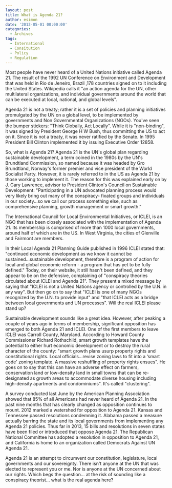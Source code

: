 ```yaml
---
layout: post
title: What is Agenda 21?
author: esimon
date: '2013-05-01 00:00:00'
categories:
  - Archives
tags:
  - International
  - Consitution
  - Policy
  - Regulation
---
```

Most people have never heard of a United Nations initiative called Agenda 21. The result of the 1992 UN Conference on Environment and Development that was held in Rio de Jeneiro, Brazil ,178 countries signed on to it including the United States. Wikipedia calls it "an action agenda for the UN, other multilateral organizations, and individual governments around the world that can be executed at local, national, and global levels". 

Agenda 21 is not a treaty; rather it is a set of policies and planning initiatives promulgated by the UN on a global level, to be implemented by governments and Non Governmental Organizations (NGOs). You've seen the bumper stickers: "Think Globally, Act Locally". While it is "non-binding", it was signed by President George H W Bush, thus committing the US to act on it. Since it is not a treaty, it was never ratified by the Senate. In 1995 President Bill Clinton implemented it by issuing Executive Order 12858. 

So, what is Agenda 21? Agenda 21 is the UN's global plan regarding sustainable development, a term coined in the 1980s by the UN's Brundtland Commission, so named because it was headed by Gro Brundtland, Norway's former premier and vice president of the World Socialist Party. However, it is rarely referred to in the US as Agenda 21 by those working to implement it. The reason for this was explained early on by J. Gary Lawrence, advisor to President Clinton's Council on Sustainable Development: "Participating in a UN advocated planning process would very likely bring out many of the conspiracy- fixated groups and individuals in our society...so we call our process something else, such as comprehensive planning, growth management or smart growth." 

The International Council for Local Environmental Initiatives, or ICLEI, is an NGO that has been closely associated with the implementation of Agenda 21. Its membership is comprised of more than 1000 local governments, around half of which are in the US. In West Virginia, the cities of Glenville and Fairmont are members. 

In their Local Agenda 21 Planning Guide published in 1996 ICLEI stated that: "continued economic development as we know it cannot be sustained...sustainable development, therefore is a program of action for local and global economic reform - a program that has yet to be fully defined." Today, on their website, it still hasn't been defined, and they appear to be on the defensive, complaining of "conspiracy theories circulated about ICLEI and Agenda 21". They present a mixed message by saying that "ICLEI is not a United Nations agency or controlled by the U.N. in any way". But then go on to say that "ICLEI is one of many NGOs recognized by the U.N. to provide input" and "that ICLEI acts as a bridge between local governments and UN processes". Will the real ICLEI please stand up?

Sustainable development sounds like a great idea. However, after peaking a couple of years ago in terms of membership, significant opposition has emerged to both Agenda 21 and ICLEI. One of the first members to leave ICLEI was Carroll County, Maryland. According to Howard County Commissioner Richard Rothschild, smart growth templates have the potential to either hurt economic development or to destroy the rural character of the county: "smart growth plans usurp property rights and constitutional rights. Local officials...revise zoning laws to fit into a ‘smart code' zoning template. A massive reshuffling of property rights ensues". He goes on to say that this can have an adverse effect on farmers, conservation land or low-density land in small towns that can be re-designated as growth areas to accommodate diverse housing including high-density apartments and condominiums". It's called "clustering". 

A survey conducted last June by the American Planning Association showed that 85% of all Americans had never heard of Agenda 21. In the past nine months that has clearly changed as opposition continues to mount. 2012 marked a watershed for opposition to Agenda 21. Kansas and Tennessee passed resolutions condemning it. Alabama passed a measure actually barring the state and its local governments from implementing any Agenda 21 policies. Thus far in 2013, 15 bills and resolutions in seven states have been filed or introduced that oppose Agenda 21. The Republican National Committee has adopted a resolution in opposition to Agenda 21, and California is home to an organization called Democrats Against UN Agenda 21. 

Agenda 21 is an attempt to circumvent our constitution, legislature, local governments and our sovereignty. There isn't anyone at the UN that was elected to represent you or me. Nor is anyone at the UN concerned about our rights. Which begs the question... at the risk of sounding like a conspiracy theorist... what is the real agenda here? 

